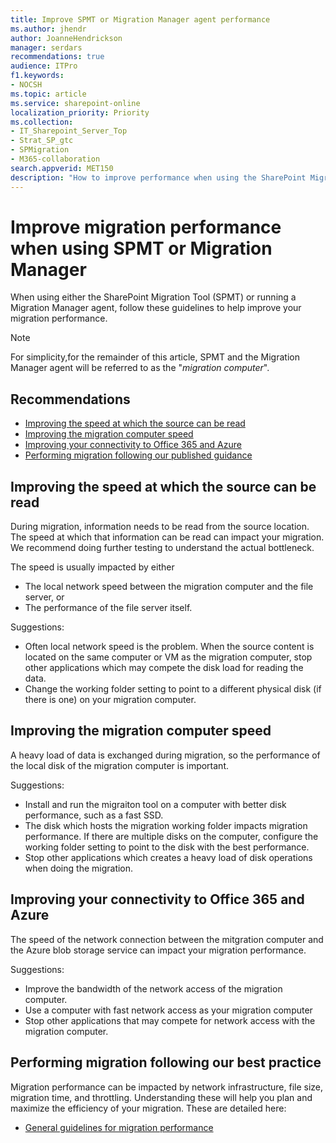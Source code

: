 ```yaml
---
title: Improve SPMT or Migration Manager agent performance
ms.author: jhendr
author: JoanneHendrickson
manager: serdars
recommendations: true
audience: ITPro
f1.keywords:
- NOCSH
ms.topic: article
ms.service: sharepoint-online
localization_priority: Priority
ms.collection: 
- IT_Sharepoint_Server_Top
- Strat_SP_gtc
- SPMigration
- M365-collaboration
search.appverid: MET150
description: "How to improve performance when using the SharePoint Migration Tool or the Migration Manager agent."
---
```

# Improve migration performance when using SPMT or Migration Manager

When using either the SharePoint Migration Tool (SPMT) or running a Migration Manager agent, follow these guidelines to help improve your migration performance.

>[!Note]
>For simplicity,for the remainder of this article, SPMT and the Migration Manager agent will be referred to as the "*migration computer*".

## Recommendations 

-	[Improving the speed at which the source can be read](#improving-the-speed-at-which-the-source-can-be-read)
-	[Improving the migration computer speed](#improving-the-migration-computer-speed)
-	[Improving your connectivity to Office 365 and Azure](#improving-your-connectivity-to-office-365-and-azure)
-	[Performing migration following our published guidance](https://docs.microsoft.com/sharepointmigration/sharepoint-online-and-onedrive-migration-speed)


## Improving the speed at which the source can be read 
During migration, information needs to be read from the source location. The speed at which that information can be read can impact your migration.  We recommend doing further testing to understand the actual bottleneck. 

The speed is usually impacted by either 
- The local network speed between the migration computer and the file server, or 
- The performance of the file server itself.

Suggestions:

- Often local network speed is the problem. When the source content is located on the same computer or VM as the migration computer, stop other applications which may compete the disk load for reading the data. 
-  Change the working folder setting to point to a different physical disk (if there is one) on your migration computer.



## Improving the migration computer speed
A heavy load of data is exchanged during migration, so the performance of the local disk of the migration computer is important.

Suggestions:
 
- Install and run the migraiton tool on a computer with better disk performance, such as a fast SSD.   
- The disk which hosts the migration working folder impacts migration performance. If there are multiple disks on the computer, configure the working folder setting to point to the disk with the best performance. 
- Stop other applications which  creates a heavy load of disk operations when doing the migration.

## Improving your connectivity to Office 365 and Azure 

The speed of the network connection between the mitgration computer and the Azure blob storage service can impact your migration performance.  

Suggestions: 

- Improve the bandwidth of the network access of the migration computer.
- Use a computer with fast network access as your migration computer
- Stop other applications that may compete for network access with the migration computer.


## Performing migration following our best practice 

Migration performance can be impacted by network infrastructure, file size, migration time, and throttling. Understanding these will help you plan and maximize the efficiency of your migration. These are detailed here:

- [General guidelines for migration performance](https://docs.microsoft.com/sharepointmigration/sharepoint-online-and-onedrive-migration-speed)


